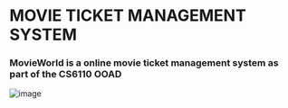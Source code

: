 # MOVIE TICKET MANAGEMENT SYSTEM

### MovieWorld is a online movie ticket management system as part of the CS6110 OOAD

![image](https://github.com/user-attachments/assets/2acc5298-11d4-4aa9-98fb-1264c1da68c7)

